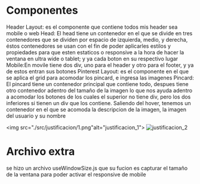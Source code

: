 # Componentes
Header Layout: es el componente que contiene todos mis header sea mobile o web
Head: El head tiene un contenedor en el que se divide en tres contenedores que se dividen por espacio de izquierda, medio, y derecha, éstos contenedores se usan con el fin de poder aplicarles estilos y propiedades para que esten estaticos o responsive a la hora de hacer la ventana en ultra wide o tablet; y ya cada boton en su respectivo lugar
Mobile:En movile tiene dos div, uno para el header y otro para el footer, y ya de estos entran sus botones
Pinterest Layout: es el componente en el que se aplica el grid para acomodar los pincard, e ingresa las imagenes
Pincard: El pincard tiene un contenedor principal que contiene todo, despues tiene otro contenedor adentro del tamaño de la imagen lo que nos ayuda adentro a acomodar los botones de los cuales el superior no tiene div, pero los dos inferiores si tienen un div que los contiene. Saliendo del hover, tenemos un contenedor en el que se acomoda la descripcion de la imagen, la imagen del usuario y su nombre

<img src="./src/justificacion/1.png"alt="justificacion_1">
<img src="./src/justificacion/2.png" alt="justificacion_2">

# Archivo extra
se hizo un archivo useWindowSize.js que su fucion es capturar el tamaño de la ventana para poder activar el responsive de mobile